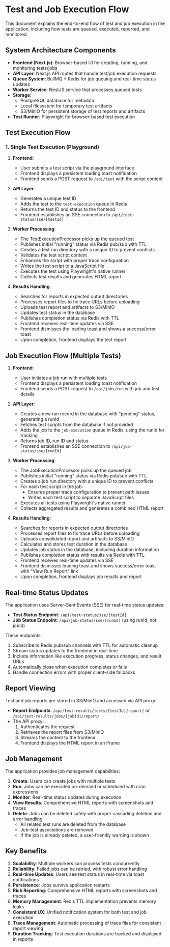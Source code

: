 # Test and Job Execution Flow

This document explains the end-to-end flow of test and job execution in the application, including how tests are queued, executed, reported, and monitored.

## System Architecture Components

- **Frontend (Next.js)**: Browser-based UI for creating, running, and monitoring tests/jobs
- **API Layer**: Next.js API routes that handle test/job execution requests
- **Queue System**: BullMQ + Redis for job queuing and real-time status updates
- **Worker Service**: NestJS service that processes queued tests
- **Storage**:
  - PostgreSQL database for metadata
  - Local filesystem for temporary test artifacts
  - S3/MinIO for persistent storage of test reports and artifacts
- **Test Runner**: Playwright for browser-based test execution

## Test Execution Flow

### 1. Single Test Execution (Playground)

1. **Frontend**:
   - User submits a test script via the playground interface
   - Frontend displays a persistent loading toast notification
   - Frontend sends a POST request to `/api/test` with the script content

2. **API Layer**:
   - Generates a unique test ID
   - Adds the test to the `test-execution` queue in Redis
   - Returns the test ID and status to the frontend
   - Frontend establishes an SSE connection to `/api/test-status/sse/[testId]`

3. **Worker Processing**:
   - The TestExecutionProcessor picks up the queued test
   - Publishes initial "running" status via Redis pub/sub with TTL
   - Creates a test run directory with a unique ID to prevent conflicts
   - Validates the test script content
   - Enhances the script with proper trace configuration
   - Writes the test script to a JavaScript file
   - Executes the test using Playwright's native runner
   - Collects test results and generates HTML report

4. **Results Handling**:
   - Searches for reports in expected output directories
   - Processes report files to fix trace URLs before uploading
   - Uploads test report and artifacts to S3/MinIO
   - Updates test status in the database
   - Publishes completion status via Redis with TTL
   - Frontend receives real-time updates via SSE
   - Frontend dismisses the loading toast and shows a success/error toast
   - Upon completion, frontend displays the test report

## Job Execution Flow (Multiple Tests)

1. **Frontend**:
   - User initiates a job run with multiple tests
   - Frontend displays a persistent loading toast notification
   - Frontend sends a POST request to `/api/jobs/run` with job and test details

2. **API Layer**:
   - Creates a new run record in the database with "pending" status, generating a runId
   - Fetches test scripts from the database if not provided
   - Adds the job to the `job-execution` queue in Redis, using the runId for tracking
   - Returns job ID, run ID and status
   - Frontend establishes an SSE connection to `/api/job-status/sse/[runId]`

3. **Worker Processing**:
   - The JobExecutionProcessor picks up the queued job
   - Publishes initial "running" status via Redis pub/sub with TTL
   - Creates a job run directory with a unique ID to prevent conflicts
   - For each test script in the job:
     - Ensures proper trace configuration to prevent path issues
     - Writes each test script to separate JavaScript files
   - Executes all tests using Playwright's native runner
   - Collects aggregated results and generates a combined HTML report

4. **Results Handling**:
   - Searches for reports in expected output directories
   - Processes report files to fix trace URLs before uploading
   - Uploads consolidated report and artifacts to S3/MinIO
   - Calculates and stores test duration in the database
   - Updates job status in the database, including duration information
   - Publishes completion status with results via Redis with TTL
   - Frontend receives real-time updates via SSE
   - Frontend dismisses loading toast and shows success/error toast with "View Run Report" link
   - Upon completion, frontend displays job results and report

## Real-time Status Updates

The application uses Server-Sent Events (SSE) for real-time status updates:

- **Test Status Endpoint**: `/api/test-status/sse/[testId]`
- **Job Status Endpoint**: `/api/job-status/sse/[runId]` (using runId, not jobId)

These endpoints:
1. Subscribe to Redis pub/sub channels with TTL for automatic cleanup
2. Stream status updates to the frontend in real-time
3. Include information like execution progress, status changes, and result URLs
4. Automatically close when execution completes or fails
5. Handle connection errors with proper client-side fallbacks

## Report Viewing

Test and job reports are stored in S3/MinIO and accessed via API proxy:

- **Report Endpoints**: `/api/test-results/tests/[testId]/report/` or `/api/test-results/jobs/[jobId]/report/`
- The API proxy:
  1. Authenticates the request
  2. Retrieves the report files from S3/MinIO
  3. Streams the content to the frontend
  4. Frontend displays the HTML report in an iframe

## Job Management

The application provides job management capabilities:

1. **Create**: Users can create jobs with multiple tests
2. **Run**: Jobs can be executed on-demand or scheduled with cron expressions
3. **Monitor**: Real-time status updates during execution
4. **View Results**: Comprehensive HTML reports with screenshots and traces
5. **Delete**: Jobs can be deleted safely with proper cascading deletion and error handling
   - All related test runs are deleted from the database
   - Job-test associations are removed
   - If the job is already deleted, a user-friendly warning is shown

## Key Benefits

1. **Scalability**: Multiple workers can process tests concurrently
2. **Reliability**: Failed jobs can be retried, with robust error handling
3. **Real-time Updates**: Users see test status in real-time via toast notifications
4. **Persistence**: Jobs survive application restarts
5. **Rich Reporting**: Comprehensive HTML reports with screenshots and traces
6. **Memory Management**: Redis TTL implementation prevents memory leaks
7. **Consistent UX**: Unified notification system for both test and job execution
8. **Trace Management**: Automatic processing of trace files for consistent report viewing
9. **Duration Tracking**: Test execution durations are tracked and displayed in reports 